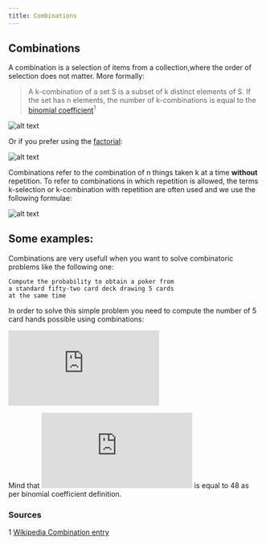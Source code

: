 ```yaml
---
title: Combinations
---
```


## Combinations
A combination is a selection of items from a collection,where the order of selection does not matter. More formally:

>A k-combination of a set S is a subset of k distinct elements of S. If the set has n elements, the number of k-combinations is equal to the [binomial coefficient](https://guide.freecodecamp.org/mathematics/counting/factorials-and-binomial-coefficients/)<sup>1</sup>

![alt text](https://wikimedia.org/api/rest_v1/media/math/render/svg/08bdf0fff474c26293414f9eb01ab4bc73ef941f "binomial coefficient")

Or if you prefer using the [factorial](https://guide.freecodecamp.org/mathematics/counting/factorials-and-binomial-coefficients/):

![alt text](https://wikimedia.org/api/rest_v1/media/math/render/svg/813f7124a61dac205542db3f8491b36cb306453a "factorial")

Combinations refer to the combination of n things taken k at a time **without** repetition. To refer to combinations in which repetition is allowed, the terms k-selection or k-combination with repetition are often used and we use the following formulae:

![alt text](https://wikimedia.org/api/rest_v1/media/math/render/svg/6c73b231f2fbfa42d5e10c310d8c3f5022d9ceb0 "binomial coefficient")

## Some examples:
Combinations are very usefull when you want to solve combinatoric problems like the following one:

```
Compute the probability to obtain a poker from
a standard fifty-two card deck drawing 5 cards
at the same time
```

In order to solve this simple problem you need to compute the number of 5 card hands possible using combinations:

![alt text](https://latex.codecogs.com/gif.latex?%5Cfrac%7B13%5Cbinom%7B52%7D%7B4%7D%5Cbinom%7B48%7D%7B1%7D%7D%7B%5Cbinom%7B52%7D%7B5%7D%7D "poker problem")

Mind that ![alt text](https://latex.codecogs.com/gif.latex?%5Cbinom%7B48%7D%7B1%7D "48 on 1") is equal to 48 as per binomial coefficient definition.

### Sources
1 [Wikipedia Combination entry](https://en.wikipedia.org/wiki/Combination)




